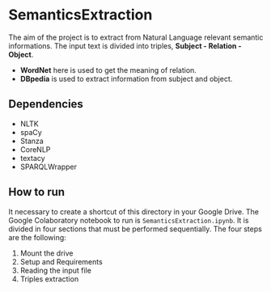 # SemanticsExtraction
The aim of the project is to extract from Natural Language relevant semantic informations. The input text is divided into triples, **Subject - Relation - Object**. 
* **WordNet** here is used to get the meaning of relation.
* **DBpedia** is used to extract information from subject and object.

## Dependencies
* NLTK
* spaCy
* Stanza
* CoreNLP
* textacy
* SPARQLWrapper

## How to run
It necessary to create a shortcut of this directory in your Google Drive. The Google Colaboratory notebook to run is `SemanticsExtraction.ipynb`. It is divided in four sections that must be performed sequentially. The four steps are the following:

1. Mount the drive
2. Setup and Requirements
3. Reading the input file
4. Triples extraction

